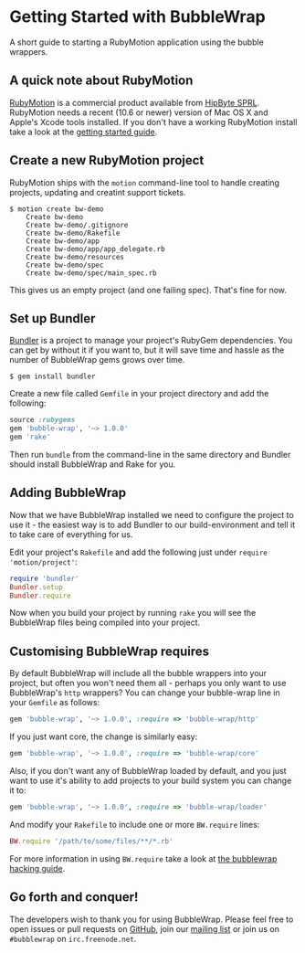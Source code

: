# Getting Started with BubbleWrap

A short guide to starting a RubyMotion application using the bubble wrappers.

## A quick note about RubyMotion

[RubyMotion](http://www.rubymotion.com/) is a commercial product available from
[HipByte SPRL](http://www.hipbyte.com/). RubyMotion needs a recent (10.6 or newer)
version of Mac OS X and Apple's Xcode tools installed. If you don't have a working
RubyMotion install take a look at the [getting started guide](http://www.rubymotion.com/developer-center/guides/getting-started/).

## Create a new RubyMotion project

RubyMotion ships with the `motion` command-line tool to handle creating projects,
updating and creatint support tickets.

```
$ motion create bw-demo
    Create bw-demo
    Create bw-demo/.gitignore
    Create bw-demo/Rakefile
    Create bw-demo/app
    Create bw-demo/app/app_delegate.rb
    Create bw-demo/resources
    Create bw-demo/spec
    Create bw-demo/spec/main_spec.rb
```

This gives us an empty project (and one failing spec).  That's fine for now.

## Set up Bundler

[Bundler](http://www.gembundler.com/) is a project to manage your project's
RubyGem dependencies. You can get by without it if you want to, but it will
save time and hassle as the number of BubbleWrap gems grows over time.

```
$ gem install bundler
```

Create a new file called `Gemfile` in your project directory and add the
following:

```ruby
source :rubygems
gem 'bubble-wrap', '~> 1.0.0'
gem 'rake'
```

Then run `bundle` from the command-line in the same directory and Bundler
should install BubbleWrap and Rake for you.


## Adding BubbleWrap

Now that we have BubbleWrap installed we need to configure the project to use
it - the easiest way is to add Bundler to our build-environment and tell it 
to take care of everything for us.

Edit your project's `Rakefile` and add the following just under `require 'motion/project'`:

```ruby
require 'bundler'
Bundler.setup
Bundler.require
```

Now when you build your project by running `rake` you will see the BubbleWrap files
being compiled into your project.

## Customising BubbleWrap requires

By default BubbleWrap will include all the bubble wrappers into your project, but often
you won't need them all - perhaps you only want to use BubbleWrap's `http` wrappers?
You can change your bubble-wrap line in your `Gemfile` as follows:

```ruby
gem 'bubble-wrap', '~> 1.0.0', :require => 'bubble-wrap/http'
```

If you just want core, the change is similarly easy:

```ruby
gem 'bubble-wrap', '~> 1.0.0', :require => 'bubble-wrap/core'
```

Also, if you don't want any of BubbleWrap loaded by default, and you just want to use
it's ability to add projects to your build system you can change it to:

```ruby
gem 'bubble-wrap', '~> 1.0.0', :require => 'bubble-wrap/loader'
```

And modify your `Rakefile` to include one or more `BW.require` lines:

```ruby
BW.require '/path/to/some/files/**/*.rb'
```

For more information in using `BW.require` take a look at
[the bubblewrap hacking guide](http://bubblewrap.io/hacking.html).

## Go forth and conquer!

The developers wish to thank you for using BubbleWrap.
Please feel free to open issues or pull requests on 
[GitHub](https://www.github.com/mattetti/BubbleWrap), join our
[mailing list](https://groups.google.com/forum/#!forum/bubblewrap)
or join us on `#bubblewrap` on `irc.freenode.net`.
